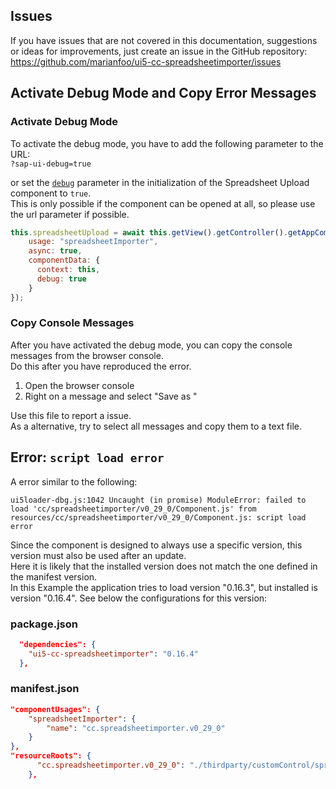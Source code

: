 ## Issues

If you have issues that are not covered in this documentation, suggestions or ideas for improvements, just create an issue in the GitHub repository:  
<https://github.com/marianfoo/ui5-cc-spreadsheetimporter/issues>

## Activate Debug Mode and Copy Error Messages

### Activate Debug Mode

To activate the debug mode, you have to add the following parameter to the URL:  
`?sap-ui-debug=true`

or set the [`debug`](Configuration.md#debug) parameter in the initialization of the Spreadsheet Upload component to `true`.  
This is only possible if the component can be opened at all, so please use the url parameter if possible.

```js
this.spreadsheetUpload = await this.getView().getController().getAppComponent().createComponent({
    usage: "spreadsheetImporter",
    async: true,
    componentData: {
      context: this,
      debug: true
    }
});
```

### Copy Console Messages

After you have activated the debug mode, you can copy the console messages from the browser console.  
Do this after you have reproduced the error.  

1. Open the browser console
2. Right on a message and select "Save as "

Use this file to report a issue.  
As a alternative, try to select all messages and copy them to a text file.

## Error: `script load error`

A error similar to the following:

`
ui5loader-dbg.js:1042 Uncaught (in promise) ModuleError: failed to load 'cc/spreadsheetimporter/v0_29_0/Component.js' from resources/cc/spreadsheetimporter/v0_29_0/Component.js: script load error
`

Since the component is designed to always use a specific version, this version must also be used after an update.  
Here it is likely that the installed version does not match the one defined in the manifest version.  
In this Example the application tries to load version "0.16.3", but installed is version "0.16.4".
See below the configurations for this version:

### package.json

```json
  "dependencies": {
    "ui5-cc-spreadsheetimporter": "0.16.4"
  },
```

### manifest.json

```json
"componentUsages": {
    "spreadsheetImporter": {
        "name": "cc.spreadsheetimporter.v0_29_0"
    }
},
"resourceRoots": {
      "cc.spreadsheetimporter.v0_29_0": "./thirdparty/customControl/spreadsheetImporter/v0_29_0"
    },
```
